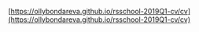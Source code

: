 [https://ollybondareva.github.io/rsschool-2019Q1-cv/cv](https://ollybondareva.github.io/rsschool-2019Q1-cv/cv)